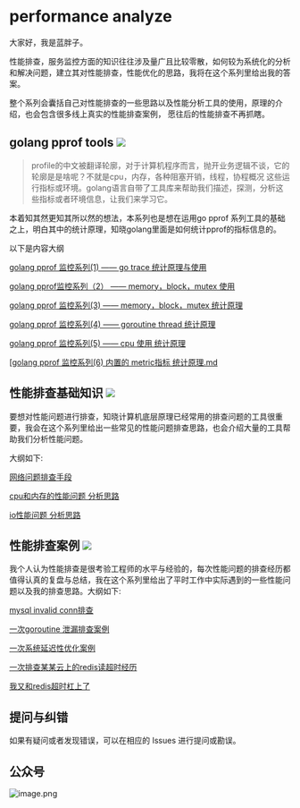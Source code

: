 # performance analyze


大家好，我是蓝胖子。

性能排查，服务监控方面的知识往往涉及量广且比较零散，如何较为系统化的分析和解决问题，建立其对性能排查，性能优化的思路，我将在这个系列里给出我的答案。

整个系列会囊括自己对性能排查的一些思路以及性能分析工具的使用，原理的介绍，也会包含很多线上真实的性能排查案例， 愿往后的性能排查不再抓瞎。



## golang pprof tools  <img src="https://img.shields.io/badge/golang-pprof-green.svg">


> profile的中文被翻译轮廓，对于计算机程序而言，抛开业务逻辑不谈，它的轮廓是是啥呢？不就是cpu，内存，各种阻塞开销，线程，协程概况 这些运行指标或环境。golang语言自带了工具库来帮助我们描述，探测，分析这些指标或者环境信息，让我们来学习它。

本着知其然更知其所以然的想法，本系列也是想在运用go pprof 系列工具的基础之上，明白其中的统计原理，知晓golang里面是如何统计pprof的指标信息的。

以下是内容大纲

[golang pprof 监控系列(1) —— go trace 统计原理与使用](pprof_tools/pprof监控系列(1)——go_trace统计原理与使用.md)


[golang pprof监控系列（2） —— memory，block，mutex 使用]( pprof_tools/pprof监控系列(2)——memory,block,mutex的使用.md)

[golang pprof 监控系列(3) —— memory，block，mutex 统计原理](pprof_tools/pprof监控系列(3)——memory,block,mutex统计原理.md)


[golang pprof 监控系列(4) —— goroutine thread 统计原理]( pprof_tools/pprof监控系列(4)——goroutine_thread统计原理.md)

[golang pprof 监控系列(5) —— cpu 使用 统计原理]( pprof_tools/pprof监控系列(5)——cpu使用率统计原理.md)

[[golang pprof 监控系列(6) 内置的 metric指标 统计原理.md](pprof_tools/pprof监控系列(6)——内置的metric指标统计原理.md)


## 性能排查基础知识 <img src="https://img.shields.io/badge/performance-basic-red.svg">


要想对性能问题进行排查，知晓计算机底层原理已经常用的排查问题的工具很重要，我会在这个系列里给出一些常见的性能问题排查思路，也会介绍大量的工具帮助我们分析性能问题。

大纲如下:

[网络问题排查手段](performance_analysis_basics/(1)网络问题排查手段.md)

[cpu和内存的性能问题 分析思路](performance_analysis_basics/(2)cpu和内存的性能问题分析思路.md)

[io性能问题 分析思路]( performance_analysis_basics/(3)io性能问题分析思路.md)


## 性能排查案例 <img src="https://img.shields.io/badge/performance-cases-orange.svg">


我个人认为性能排查是很考验工程师的水平与经验的，每次性能问题的排查经历都值得认真的复盘与总结，我在这个系列里给出了平时工作中实际遇到的一些性能问题以及我的排查思路。大纲如下:

[mysql invalid conn排查](performance_analysis_cases/(1)mysql_invalid_conn排查.md)

[一次goroutine 泄漏排查案例](performance_analysis_cases/(2)一次goroutine泄漏排查案例.md)


[一次系统延迟性优化案例]( performance_analysis_cases/(3)一次系统延迟性优化案例.md)

[一次排查某某云上的redis读超时经历](performance_analysis_cases/(4)一次排查某某云上的redis读超时经历.md)

[我又和redis超时杠上了]( performance_analysis_cases/(5)我又和redis超时杠上了.md)


## 提问与纠错
如果有疑问或者发现错误，可以在相应的 Issues 进行提问或勘误。

## 公众号

![image.png](https://s2.loli.net/2023/04/11/JvF4AylsPKINegu.jpg)